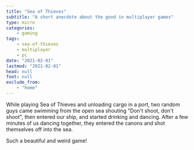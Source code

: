 ```yaml
---
title: "Sea of Thieves"
subtitle: "A short anecdote about the good in multiplayer games"
type: micro
categories:
    - gaming
tags:
    - sea-of-thieves
    - multiplayer
    - pc
date: "2021-02-01"
lastmod: "2021-02-01"
head: null
foot: null
exclude_from: 
    - "home"
---
```

While playing Sea of Thieves and unloading cargo in a port, two random guys came swimming from the open sea shouting "Don't shoot, don't shoot", then entered our ship, and started drinking and dancing. After a few minutes of us dancing together, they entered the canons and shot themselves off into the sea.

Such a beautiful and weird game!